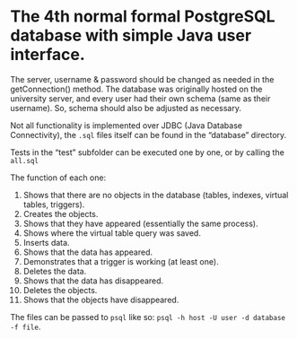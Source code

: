 # The 4th normal formal PostgreSQL database with simple Java user interface.

The server, username & password should be changed as needed in the getConnection() method.
The database was originally hosted on the university server, and every user had their own schema (same as their username).
So, schema should also be adjusted as necessary.

Not all functionality is implemented over JDBC (Java Database Connectivity), the `.sql` files itself can be found in the “database” directory.

Tests in the “test” subfolder can be executed one by one, or by calling the `all.sql`

The function of each one:
1. Shows that there are no objects in the database (tables, indexes, virtual tables, triggers).
2. Creates the objects.
3. Shows that they have appeared (essentially the same process).
4. Shows where the virtual table query was saved.
5. Inserts data.
6. Shows that the data has appeared.
7. Demonstrates that a trigger is working (at least one).
8. Deletes the data.
9. Shows that the data has disappeared.
10. Deletes the objects.
11. Shows that the objects have disappeared.

The files can be passed to `psql` like so: `psql -h host -U user -d database -f file`.
